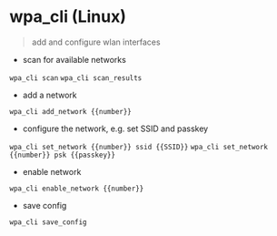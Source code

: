 # wpa_cli (Linux)

> add and configure wlan interfaces

- scan for available networks

`wpa_cli scan`
`wpa_cli scan_results`

- add a network

`wpa_cli add_network {{number}}`

- configure the network, e.g. set SSID and passkey

`wpa_cli set_network {{number}} ssid {{SSID}}`
`wpa_cli set_network {{number}} psk {{passkey}}`

- enable network

`wpa_cli enable_network {{number}}`

- save config

`wpa_cli save_config`
